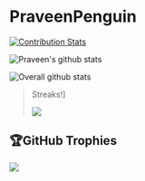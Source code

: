 # PraveenPenguin
[![Contribution Stats](https://github-contribution-stats.vercel.app/api/?username=PraveenPenguin)](https://github.com/LordDashMe/github-contribution-stats/)
<!--
**PraveenPenguin/PraveenPenguin** is a ✨ _special_ ✨ repository because its `README.md` (this file) appears on your GitHub profile.

Here are some ideas to get you started:

- 🔭 I’m currently working on ...
- 🌱 I’m currently learning ...
- 👯 I’m looking to collaborate on ...
- 🤔 I’m looking for help with ...
- 💬 Ask me about ...
- 📫 How to reach me: ...
- 😄 Pronouns: ...
- ⚡ Fun fact: ...
-->
![Praveen's github stats](https://github-readme-stats.vercel.app/api?username=PraveenPenguin&show_icons=true&hide_border=true)


![Overall github stats](https://github-readme-stats.vercel.app/api?username=PraveenPenguin&show_icons=true&hide_border=true&include_all_commits=true&show=prs_merged_percentage)

>Streaks!]
>
><p><img align="center" src="https://github-readme-streak-stats.herokuapp.com/?user=PraveenPenguin&" /></p>

## 🏆GitHub Trophies
![](https://github-profile-trophy.vercel.app/?username=PraveenPenguin&theme=nord&column=4&margin-w=3&margin-h=3&no-frame=true)

